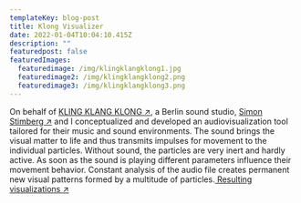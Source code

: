 ```yaml
---
templateKey: blog-post
title: Klong Visualizer
date: 2022-01-04T10:04:10.415Z
description: ""
featuredpost: false
featuredImages:
  featuredimage: /img/klingklangklong1.jpg
  featuredimage2: /img/klingklangklong2.png
  featuredimage3: /img/klingklangklong3.png
---
```

On behalf of [KLING KLANG KLONG ↗](https://www.klingklangklong.com/), a Berlin sound studio,  [Simon Stimberg ↗](http://simonstimberg.de/) and I conceptualized and developed an audiovisualization tool tailored for their music and sound environments. The sound brings the visual matter to life and thus transmits impulses for movement to the individual particles. Without sound, the particles are very inert and hardly active. As soon as the sound is playing different parameters influence their movement behavior. Constant analysis of the audio file creates permanent new visual patterns formed by a multitude of particles.[ Resulting visualizations ↗](https://www.instagram.com/p/CZ9XvVqrPtY/?utm_source=ig_web_copy_link&igshid=MzRlODBiNWFlZA==)